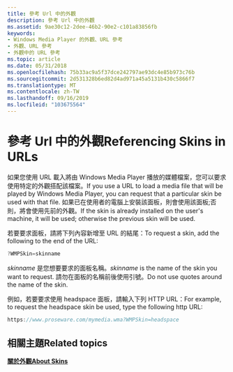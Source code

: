 ```yaml
---
title: 參考 Url 中的外觀
description: 參考 Url 中的外觀
ms.assetid: 9ae30c12-2dee-46b2-90e2-c101a83856fb
keywords:
- Windows Media Player 的外觀、URL 參考
- 外觀、URL 參考
- 外觀中的 URL 參考
ms.topic: article
ms.date: 05/31/2018
ms.openlocfilehash: 75b33ac9a5f37dce242797ae93dc4e85b973c76b
ms.sourcegitcommit: 2d531328b6ed82d4ad971a45a5131b430c5866f7
ms.translationtype: MT
ms.contentlocale: zh-TW
ms.lasthandoff: 09/16/2019
ms.locfileid: "103675564"
---
```

# <a name="referencing-skins-in-urls"></a><span data-ttu-id="78c65-106">參考 Url 中的外觀</span><span class="sxs-lookup"><span data-stu-id="78c65-106">Referencing Skins in URLs</span></span>

<span data-ttu-id="78c65-107">如果您使用 URL 載入將由 Windows Media Player 播放的媒體檔案，您可以要求使用特定的外觀搭配該檔案。</span><span class="sxs-lookup"><span data-stu-id="78c65-107">If you use a URL to load a media file that will be played by Windows Media Player, you can request that a particular skin be used with that file.</span></span> <span data-ttu-id="78c65-108">如果已在使用者的電腦上安裝該面板，則會使用該面板;否則，將會使用先前的外觀。</span><span class="sxs-lookup"><span data-stu-id="78c65-108">If the skin is already installed on the user's machine, it will be used; otherwise the previous skin will be used.</span></span>

<span data-ttu-id="78c65-109">若要要求面板，請將下列內容新增至 URL 的結尾：</span><span class="sxs-lookup"><span data-stu-id="78c65-109">To request a skin, add the following to the end of the URL:</span></span>


```C++
?WMPSkin=skinname
```



<span data-ttu-id="78c65-110">*skinname* 是您想要要求的面板名稱。</span><span class="sxs-lookup"><span data-stu-id="78c65-110">*skinname* is the name of the skin you want to request.</span></span> <span data-ttu-id="78c65-111">請勿在面板的名稱前後使用引號。</span><span class="sxs-lookup"><span data-stu-id="78c65-111">Do not use quotes around the name of the skin.</span></span>

<span data-ttu-id="78c65-112">例如，若要要求使用 headspace 面板，請輸入下列 HTTP URL：</span><span class="sxs-lookup"><span data-stu-id="78c65-112">For example, to request the headspace skin be used, type the following http URL:</span></span>


```C++
https://www.proseware.com/mymedia.wma?WMPSkin=headspace

```



## <a name="related-topics"></a><span data-ttu-id="78c65-113">相關主題</span><span class="sxs-lookup"><span data-stu-id="78c65-113">Related topics</span></span>

<dl> <dt>

[<span data-ttu-id="78c65-114">**關於外觀**</span><span class="sxs-lookup"><span data-stu-id="78c65-114">**About Skins**</span></span>](about-skins.md)
</dt> </dl>

 

 




